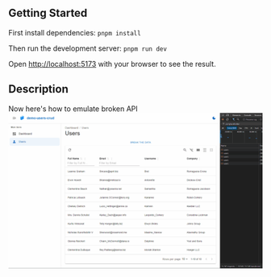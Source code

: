 ## Getting Started

First install dependencies: `pnpm install`

Then run the development server: `pnpm run dev`

Open [http://localhost:5173](http://localhost:5173) with your browser to see the result.

## Description

Now here's how to emulate broken API
![Broken API](./pics/break-the-server.gif)
